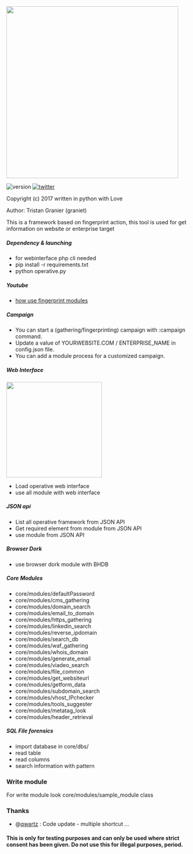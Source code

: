 <img src="https://s30.postimg.org/t64sh7kyp/operative4.png" width="450">

![version](https://img.shields.io/badge/version-2.0a-red.svg) [![twitter](https://img.shields.io/badge/twitter-@graniet75-blue.svg)](https://twitter.com/graniet75)

Copyright (c) 2017 written in python with Love

Author: Tristan Granier (graniet)

This is a framework based on fingerprint action, this tool is used for get information on website or enterprise target

##### Dependency & launching

+ for webinterface php cli needed
+ pip install -r requirements.txt
+ python operative.py

##### Youtube

+ [how use fingerprint modules ](https://www.youtube.com/watch?v=3ogNpa8s16g)

##### Campaign

+ You can start a (gathering/fingerprinting) campaign with :campaign command.
+ Update a value of YOURWEBSITE.COM / ENTERPRISE_NAME in config.json file.
+ You can add a module process for a customized campaign.

##### Web Interface

<img src="https://s4.postimg.org/gbpzopih9/Capture_d_e_cran_2017-07-28_a_19.07.17.png" width="250">

+ Load operative web interface
+ use all module with web interface

##### JSON api

+ List all operative framework from JSON API
+ Get required element from module from JSON API
+ use module from JSON API


##### Browser Dork

+ use browser dork module with BHDB

##### Core Modules

+ core/modules/defaultPassword
+ core/modules/cms_gathering
+ core/modules/domain_search
+ core/modules/email_to_domain
+ core/modules/https_gathering
+ core/modules/linkedin_search
+ core/modules/reverse_ipdomain
+ core/modules/search_db
+ core/modules/waf_gathering
+ core/modules/whois_domain
+ core/modules/generate_email
+ core/modules/viadeo_search
+ core/modules/file_common
+ core/modules/get_websiteurl
+ core/modules/getform_data
+ core/modules/subdomain_search
+ core/modules/vhost_IPchecker
+ core/modules/tools_suggester
+ core/modules/metatag_look
+ core/modules/header_retrieval

##### SQL File forensics
+ import database in core/dbs/
+ read table
+ read columns
+ search information with pattern

### Write module

For write module look core/modules/sample_module class

### Thanks

+ @[qwartz](http://github.com/qwartz) : Code update - multiple shortcut ...

#### This is only for testing purposes and can only be used where strict consent has been given. Do not use this for illegal purposes, period.
